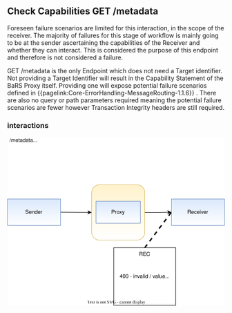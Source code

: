 ## Check Capabilities GET /metadata

Foreseen failure scenarios are limited for this interaction, in the scope of the receiver. The majority of failures for this stage of workflow is mainly going to be at the sender ascertaining the capabilities of the Receiver and whether they can interact. This is considered the purpose of this endpoint and therefore is not considered a failure.

GET /metadata is the only Endpoint which does not need a Target identifier. Not providing a Target Identifier will result in the Capability Statement of the BaRS Proxy itself. Providing one will expose potential failure scenarios defined in {{pagelink:Core-ErrorHandling-MessageRouting-1.1.6}} . There are also no query or path parameters required meaning the potential failure scenarios are fewer however Transaction Integrity headers are still required. 

### interactions

  ![BaRS FHIR API end-to-end process](https://raw.githubusercontent.com/NHSDigital/NHSDigital-FHIR-BookingAndReferrals/main/BaRS-Images/FailureScenarios/metadata-FailureScenarios-1.0.0.svg)